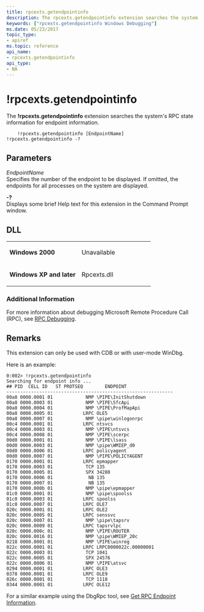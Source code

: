 ```yaml
---
title: rpcexts.getendpointinfo
description: The rpcexts.getendpointinfo extension searches the system's RPC state information for endpoint information.
keywords: ["rpcexts.getendpointinfo Windows Debugging"]
ms.date: 05/23/2017
topic_type:
- apiref
ms.topic: reference
api_name:
- rpcexts.getendpointinfo
api_type:
- NA
---
```


# !rpcexts.getendpointinfo


The **!rpcexts.getendpointinfo** extension searches the system's RPC state information for endpoint information.

```dbgcmd
    !rpcexts.getendpointinfo [EndpointName] 
!rpcexts.getendpointinfo -? 
```

## <span id="ddk__rpcexts_getendpointinfo_dbg"></span><span id="DDK__RPCEXTS_GETENDPOINTINFO_DBG"></span>Parameters


<span id="_______EndpointName______"></span><span id="_______endpointname______"></span><span id="_______ENDPOINTNAME______"></span> *EndpointName*   
Specifies the number of the endpoint to be displayed. If omitted, the endpoints for all processes on the system are displayed.

<span id="_______-_______"></span> **-?**   
Displays some brief Help text for this extension in the Command Prompt window.

## DLL

<table>
<colgroup>
<col width="50%" />
<col width="50%" />
</colgroup>
<tbody>
<tr class="odd">
<td align="left"><p><strong>Windows 2000</strong></p></td>
<td align="left"><p>Unavailable</p></td>
</tr>
<tr class="even">
<td align="left"><p><strong>Windows XP and later</strong></p></td>
<td align="left"><p>Rpcexts.dll</p></td>
</tr>
</tbody>
</table>

 

### Additional Information

For more information about debugging Microsoft Remote Procedure Call (RPC), see [RPC Debugging](../debugger/rpc-debugging.md).

## Remarks

This extension can only be used with CDB or with user-mode WinDbg.

Here is an example:

```dbgcmd
0:002> !rpcexts.getendpointinfo
Searching for endpoint info ...
## PID  CELL ID   ST PROTSEQ        ENDPOINT
-------------------------------------------------------------
00a8 0000.0001 01            NMP \PIPE\InitShutdown
00a8 0000.0003 01            NMP \PIPE\SfcApi
00a8 0000.0004 01            NMP \PIPE\ProfMapApi
00a8 0000.0005 01           LRPC OLE5
00a8 0000.0007 01            NMP \pipe\winlogonrpc
00c4 0000.0001 01           LRPC ntsvcs
00c4 0000.0003 01            NMP \PIPE\ntsvcs
00c4 0000.0008 01            NMP \PIPE\scerpc
00d0 0000.0001 01            NMP \PIPE\lsass
00d0 0000.0003 01            NMP \pipe\WMIEP_d0
00d0 0000.0006 01           LRPC policyagent
00d0 0000.0007 01            NMP \PIPE\POLICYAGENT
0170 0000.0001 01           LRPC epmapper
0170 0000.0003 01            TCP 135
0170 0000.0005 01            SPX 34280
0170 0000.0006 01             NB 135
0170 0000.0007 01             NB 135
0170 0000.000b 01            NMP \pipe\epmapper
01c0 0000.0001 01            NMP \pipe\spoolss
01c0 0000.0003 01           LRPC spoolss
01c0 0000.0007 01           LRPC OLE7
020c 0000.0001 01           LRPC OLE2
020c 0000.0005 01           LRPC senssvc
020c 0000.0007 01            NMP \pipe\tapsrv
020c 0000.0009 01           LRPC tapsrvlpc
020c 0000.000c 01            NMP \PIPE\ROUTER
020c 0000.0016 01            NMP \pipe\WMIEP_20c
0218 0000.0001 01            NMP \PIPE\winreg
022c 0000.0001 01           LRPC LRPC0000022c.00000001
022c 0000.0003 01            TCP 1041
022c 0000.0005 01            SPX 24576
022c 0000.0006 01            NMP \PIPE\atsvc
0294 0000.0001 01           LRPC OLE3
0378 0000.0001 01           LRPC OLE9
026c 0000.0001 01            TCP 1118
0344 0000.0001 01           LRPC OLE12
```

For a similar example using the DbgRpc tool, see [Get RPC Endpoint Information](../debugger/get-rpc-endpoint-information.md).

 

 






